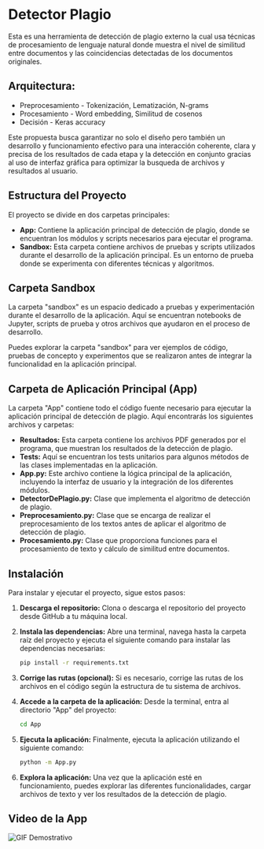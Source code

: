 # Detector Plagio

 Esta es una herramienta de detección de plagio externo la cual usa técnicas de procesamiento de lenguaje natural donde muestra el nivel de similitud entre documentos y las coincidencias detectadas de los documentos originales. 

 ## Arquitectura:
 - Preprocesamiento - Tokenización, Lematización, N-grams 
 - Procesamiento - Word embedding, Similitud de cosenos
 - Decisión - Keras accuracy


 Este propuesta busca garantizar no solo el diseño pero también un desarrollo y funcionamiento efectivo para una interacción coherente, clara y precisa de los resultados de cada etapa y la detección en conjunto gracias al uso de interfaz gráfica para optimizar la busqueda de archivos y resultados al usuario.

## Estructura del Proyecto

El proyecto se divide en dos carpetas principales:

- **App:** Contiene la aplicación principal de detección de plagio, donde se encuentran los módulos y scripts necesarios para ejecutar el programa.
- **Sandbox:** Esta carpeta contiene archivos de pruebas y scripts utilizados durante el desarrollo de la aplicación principal. Es un entorno de prueba donde se experimenta con diferentes técnicas y algoritmos.

## Carpeta Sandbox

La carpeta "sandbox" es un espacio dedicado a pruebas y experimentación durante el desarrollo de la aplicación. Aquí se encuentran notebooks de Jupyter, scripts de prueba y otros archivos que ayudaron en el proceso de desarrollo.

Puedes explorar la carpeta "sandbox" para ver ejemplos de código, pruebas de concepto y experimentos que se realizaron antes de integrar la funcionalidad en la aplicación principal.

## Carpeta de Aplicación Principal (App)

La carpeta "App" contiene todo el código fuente necesario para ejecutar la aplicación principal de detección de plagio. Aquí encontrarás los siguientes archivos y carpetas:

- **Resultados:** Esta carpeta contiene los archivos PDF generados por el programa, que muestran los resultados de la detección de plagio.
- **Tests:** Aquí se encuentran los tests unitarios para algunos métodos de las clases implementadas en la aplicación.
- **App.py:** Este archivo contiene la lógica principal de la aplicación, incluyendo la interfaz de usuario y la integración de los diferentes módulos.
- **DetectorDePlagio.py:** Clase que implementa el algoritmo de detección de plagio.
- **Preprocesamiento.py:** Clase que se encarga de realizar el preprocesamiento de los textos antes de aplicar el algoritmo de detección de plagio.
- **Procesamiento.py:** Clase que proporciona funciones para el procesamiento de texto y cálculo de similitud entre documentos.

## Instalación

Para instalar y ejecutar el proyecto, sigue estos pasos:

1. **Descarga el repositorio:** Clona o descarga el repositorio del proyecto desde GitHub a tu máquina local.

2. **Instala las dependencias:** Abre una terminal, navega hasta la carpeta raíz del proyecto y ejecuta el siguiente comando para instalar las dependencias necesarias:

   ```bash
   pip install -r requirements.txt
    ```
3. **Corrige las rutas (opcional):** Si es necesario, corrige las rutas de los archivos en el código según la estructura de tu sistema de archivos.
4. **Accede a la carpeta de la aplicación:** Desde la terminal, entra al directorio "App" del proyecto:

    ```bash
    cd App
    ```
5. **Ejecuta la aplicación:** Finalmente, ejecuta la aplicación utilizando el siguiente comando:

    ```bash
    python -m App.py
    ```
6. **Explora la aplicación:** Una vez que la aplicación esté en funcionamiento, puedes explorar las diferentes funcionalidades, cargar archivos de texto y ver los resultados de la detección de plagio.

## Video de la App

![GIF Demostrativo](https://media.giphy.com/media/v1.Y2lkPTc5MGI3NjExZGN0NHJnMHRnZWltN3FrenY4OG01d2NzMXQ0d3p4MG9yZGQ4ZWkybSZlcD12MV9pbnRlcm5hbF9naWZfYnlfaWQmY3Q9Zw/S8Mw6A5rCWZxcuizdH/giphy.gif)
